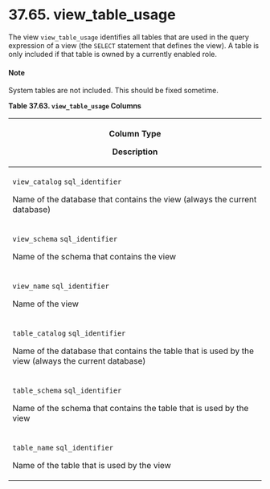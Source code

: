 # 37.65. view\_table\_usage

The view `view_table_usage` identifies all tables that are used in the query expression of a view (the `SELECT` statement that defines the view). A table is only included if that table is owned by a currently enabled role.

#### Note

System tables are not included. This should be fixed sometime.

**Table 37.63. `view_table_usage` Columns**

| <p>Column Type</p><p>Description</p>                                                                                                                                    |
| ----------------------------------------------------------------------------------------------------------------------------------------------------------------------- |
| <p><code>view_catalog</code> <code>sql_identifier</code></p><p>Name of the database that contains the view (always the current database)</p>                            |
| <p><code>view_schema</code> <code>sql_identifier</code></p><p>Name of the schema that contains the view</p>                                                             |
| <p><code>view_name</code> <code>sql_identifier</code></p><p>Name of the view</p>                                                                                        |
| <p><code>table_catalog</code> <code>sql_identifier</code></p><p>Name of the database that contains the table that is used by the view (always the current database)</p> |
| <p><code>table_schema</code> <code>sql_identifier</code></p><p>Name of the schema that contains the table that is used by the view</p>                                  |
| <p><code>table_name</code> <code>sql_identifier</code></p><p>Name of the table that is used by the view</p>                                                             |
